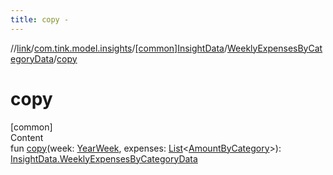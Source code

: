 ```yaml
---
title: copy -
---
```

//[link](../../../index.md)/[com.tink.model.insights](../../index.md)/[[common]InsightData](../index.md)/[WeeklyExpensesByCategoryData](index.md)/[copy](copy.md)



# copy  
[common]  
Content  
fun [copy](copy.md)(week: [YearWeek](../../../com.tink.model.time/[common]-year-week/index.md), expenses: [List](https://kotlinlang.org/api/latest/jvm/stdlib/kotlin.collections/-list/index.html)<[AmountByCategory](../../../com.tink.model.relations/[common]-amount-by-category/index.md)>): [InsightData.WeeklyExpensesByCategoryData](index.md)  



